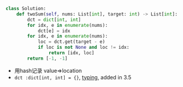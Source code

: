 
```py
class Solution:
    def twoSum(self, nums: List[int], target: int) -> List[int]:
        dct = dict[int, int]
        for idx, e in enumerate(nums):
            dct[e] = idx
        for idx, e in enumerate(nums):
            loc = dct.get(target - e)
            if loc is not None and loc != idx:
                return [idx, loc]
        return [-1, -1]
```

*  用hash记录 value=>location
*  `dct :dict[int, int] = {}`, [typing](https://docs.python.org/3/library/typing.html), added in 3.5